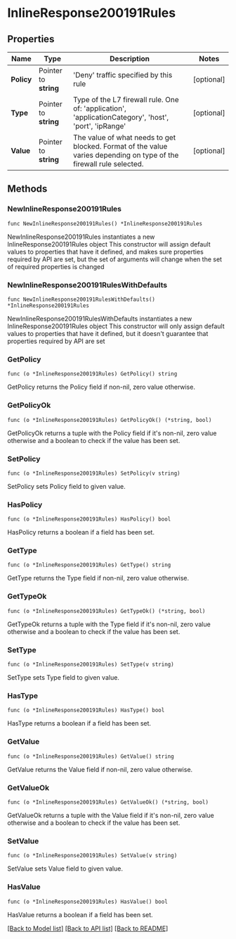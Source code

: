 # InlineResponse200191Rules

## Properties

Name | Type | Description | Notes
------------ | ------------- | ------------- | -------------
**Policy** | Pointer to **string** | &#39;Deny&#39; traffic specified by this rule | [optional] 
**Type** | Pointer to **string** | Type of the L7 firewall rule. One of: &#39;application&#39;, &#39;applicationCategory&#39;, &#39;host&#39;, &#39;port&#39;, &#39;ipRange&#39; | [optional] 
**Value** | Pointer to **string** | The value of what needs to get blocked. Format of the value varies depending on type of the firewall rule selected. | [optional] 

## Methods

### NewInlineResponse200191Rules

`func NewInlineResponse200191Rules() *InlineResponse200191Rules`

NewInlineResponse200191Rules instantiates a new InlineResponse200191Rules object
This constructor will assign default values to properties that have it defined,
and makes sure properties required by API are set, but the set of arguments
will change when the set of required properties is changed

### NewInlineResponse200191RulesWithDefaults

`func NewInlineResponse200191RulesWithDefaults() *InlineResponse200191Rules`

NewInlineResponse200191RulesWithDefaults instantiates a new InlineResponse200191Rules object
This constructor will only assign default values to properties that have it defined,
but it doesn't guarantee that properties required by API are set

### GetPolicy

`func (o *InlineResponse200191Rules) GetPolicy() string`

GetPolicy returns the Policy field if non-nil, zero value otherwise.

### GetPolicyOk

`func (o *InlineResponse200191Rules) GetPolicyOk() (*string, bool)`

GetPolicyOk returns a tuple with the Policy field if it's non-nil, zero value otherwise
and a boolean to check if the value has been set.

### SetPolicy

`func (o *InlineResponse200191Rules) SetPolicy(v string)`

SetPolicy sets Policy field to given value.

### HasPolicy

`func (o *InlineResponse200191Rules) HasPolicy() bool`

HasPolicy returns a boolean if a field has been set.

### GetType

`func (o *InlineResponse200191Rules) GetType() string`

GetType returns the Type field if non-nil, zero value otherwise.

### GetTypeOk

`func (o *InlineResponse200191Rules) GetTypeOk() (*string, bool)`

GetTypeOk returns a tuple with the Type field if it's non-nil, zero value otherwise
and a boolean to check if the value has been set.

### SetType

`func (o *InlineResponse200191Rules) SetType(v string)`

SetType sets Type field to given value.

### HasType

`func (o *InlineResponse200191Rules) HasType() bool`

HasType returns a boolean if a field has been set.

### GetValue

`func (o *InlineResponse200191Rules) GetValue() string`

GetValue returns the Value field if non-nil, zero value otherwise.

### GetValueOk

`func (o *InlineResponse200191Rules) GetValueOk() (*string, bool)`

GetValueOk returns a tuple with the Value field if it's non-nil, zero value otherwise
and a boolean to check if the value has been set.

### SetValue

`func (o *InlineResponse200191Rules) SetValue(v string)`

SetValue sets Value field to given value.

### HasValue

`func (o *InlineResponse200191Rules) HasValue() bool`

HasValue returns a boolean if a field has been set.


[[Back to Model list]](../README.md#documentation-for-models) [[Back to API list]](../README.md#documentation-for-api-endpoints) [[Back to README]](../README.md)



